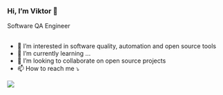 ### Hi, I’m Viktor 👋 
  Software QA Engineer
##
- 👀 I’m interested in software quality, automation and open source tools
- 🌱 I’m currently learning ...
- 💞️ I’m looking to collaborate on open source projects
- 📫 How to reach me ⤵️

<div>
    <a href = "https://www.linkedin.com/in/" target="_blank"><img src="https://img.shields.io/badge/-LinkedIn-%230077B5?style=for-the-badge&logo=linkedin&logoColor=white" target="_blank"></a>
</div>

<!---
viktorcol/viktorcol is a ✨ special ✨ repository because its `README.md` (this file) appears on your GitHub profile.
You can click the Preview link to take a look at your changes.
--->
